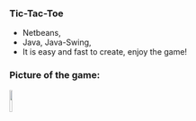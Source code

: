 ### Tic-Tac-Toe

* Netbeans,
* Java, Java-Swing,
* It is easy and fast to create, enjoy the game!

### Picture of the game:
<img src="https://user-images.githubusercontent.com/88382457/128190043-bd90fa57-b480-4b8b-9787-ea5141951098.png" width=10% />
